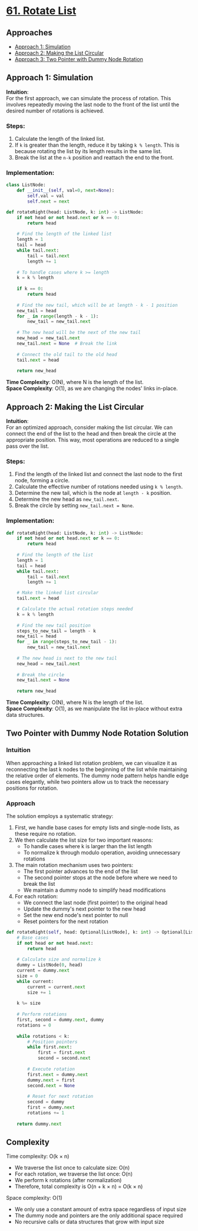# [61. Rotate List](https://leetcode.com/problems/rotate-list/)

## Approaches
- [Approach 1: Simulation](#approach-1-simulation)
- [Approach 2: Making the List Circular](#approach-2-making-the-list-circular)
- [Approach 3: Two Pointer with Dummy Node Rotation](#approach-3-two-pointer-with-dummy)
## Approach 1: Simulation

**Intuition**:  
For the first approach, we can simulate the process of rotation. This involves repeatedly moving the last node to the front of the list until the desired number of rotations is achieved.

### Steps:
1. Calculate the length of the linked list.
2. If `k` is greater than the length, reduce it by taking `k % length`. This is because rotating the list by its length results in the same list.
3. Break the list at the `n-k` position and reattach the end to the front.

### Implementation:

```python
class ListNode:
    def __init__(self, val=0, next=None):
        self.val = val
        self.next = next

def rotateRight(head: ListNode, k: int) -> ListNode:
    if not head or not head.next or k == 0:
        return head
    
    # Find the length of the linked list
    length = 1
    tail = head
    while tail.next:
        tail = tail.next
        length += 1
        
    # To handle cases where k >= length
    k = k % length
    
    if k == 0:
        return head
    
    # Find the new tail, which will be at length - k - 1 position
    new_tail = head
    for _ in range(length - k - 1):
        new_tail = new_tail.next
    
    # The new head will be the next of the new tail
    new_head = new_tail.next
    new_tail.next = None  # Break the link
    
    # Connect the old tail to the old head
    tail.next = head
    
    return new_head
```

**Time Complexity**: O(N), where N is the length of the list.  
**Space Complexity**: O(1), as we are changing the nodes' links in-place.

## Approach 2: Making the List Circular

**Intuition**:  
For an optimized approach, consider making the list circular. We can connect the end of the list to the head and then break the circle at the appropriate position. This way, most operations are reduced to a single pass over the list.

### Steps:
1. Find the length of the linked list and connect the last node to the first node, forming a circle.
2. Calculate the effective number of rotations needed using `k % length`.
3. Determine the new tail, which is the node at `length - k` position.
4. Determine the new head as `new_tail.next`.
5. Break the circle by setting `new_tail.next = None`.

### Implementation:

```python
def rotateRight(head: ListNode, k: int) -> ListNode:
    if not head or not head.next or k == 0:
        return head
    
    # Find the length of the list
    length = 1
    tail = head
    while tail.next:
        tail = tail.next
        length += 1

    # Make the linked list circular
    tail.next = head

    # Calculate the actual rotation steps needed
    k = k % length
    
    # Find the new tail position
    steps_to_new_tail = length - k
    new_tail = head
    for _ in range(steps_to_new_tail - 1):
        new_tail = new_tail.next
    
    # The new head is next to the new tail
    new_head = new_tail.next
    
    # Break the circle
    new_tail.next = None
    
    return new_head
```

**Time Complexity**: O(N), where N is the length of the list.  
**Space Complexity**: O(1), as we manipulate the list in-place without extra data structures.

## Two Pointer with Dummy Node Rotation Solution

### Intuition

When approaching a linked list rotation problem, we can visualize it as reconnecting the last k nodes to the beginning of the list while maintaining the relative order of elements. The dummy node pattern helps handle edge cases elegantly, while two pointers allow us to track the necessary positions for rotation.

### Approach

The solution employs a systematic strategy:

1.  First, we handle base cases for empty lists and single-node lists, as these require no rotation.
2.  We then calculate the list size for two important reasons:
    -   To handle cases where k is larger than the list length
    -   To normalize k through modulo operation, avoiding unnecessary rotations
3.  The main rotation mechanism uses two pointers:
    -   The first pointer advances to the end of the list
    -   The second pointer stops at the node before where we need to break the list
    -   We maintain a dummy node to simplify head modifications
4.  For each rotation:
    -   We connect the last node (first pointer) to the original head
    -   Update the dummy's next pointer to the new head
    -   Set the new end node's next pointer to null
    -   Reset pointers for the next rotation

```python
def rotateRight(self, head: Optional[ListNode], k: int) -> Optional[ListNode]:
    # Base cases
    if not head or not head.next:
        return head
    
    # Calculate size and normalize k
    dummy = ListNode(0, head)
    current = dummy.next
    size = 0
    while current:
        current = current.next
        size += 1
    
    k %= size
    
    # Perform rotations
    first, second = dummy.next, dummy
    rotations = 0
    
    while rotations < k:
        # Position pointers
        while first.next:
            first = first.next
            second = second.next
            
        # Execute rotation
        first.next = dummy.next
        dummy.next = first
        second.next = None
        
        # Reset for next rotation
        second = dummy
        first = dummy.next
        rotations += 1
    
    return dummy.next
```
## Complexity

Time complexity: O(k × n)

-   We traverse the list once to calculate size: O(n)
-   For each rotation, we traverse the list once: O(n)
-   We perform k rotations (after normalization)
-   Therefore, total complexity is O(n + k × n) = O(k × n)

Space complexity: O(1)

-   We only use a constant amount of extra space regardless of input size
-   The dummy node and pointers are the only additional space required
-   No recursive calls or data structures that grow with input size
